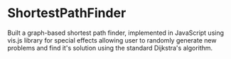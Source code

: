 # ShortestPathFinder

Built a graph-based shortest path finder, implemented in JavaScript using vis.js library for special effects allowing user to randomly generate new problems and find it's solution using the standard Dijkstra's algorithm. 

